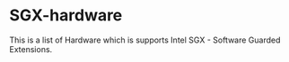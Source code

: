 # SGX-hardware
This is a list of Hardware which is supports Intel SGX - Software Guarded Extensions. 
